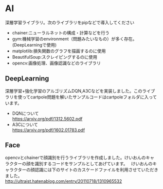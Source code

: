 # AI  
深層学習ライブラリ。次のライブラリをpipなどで導入してください
* chainer:ニューラルネットの構成・計算などを行う  
* gym:機械学習のenvironment（問題みたいなもの）が多く存在。(DeepLearningで使用)  
* matplotlib:損失関数のグラフを描画するのに使用  
* BeautifulSoup:スクレイピングするのに使用  
* opencv:画像処理、画像認識などのライブラリ  
## DeepLearning  
深層学習+強化学習のアルゴリズムDQN,A3Cなどを実装しました。このライブラリを使ってcartpole問題を解いたサンプルコードはcartpoleフォルダに入っています。  
* DQNについて  
<https://arxiv.org/pdf/1312.5602.pdf>  
* A3Cについて  
<https://arxiv.org/pdf/1602.01783.pdf>  
## Face  
opencvとchainerで顔識別を行うライブラリを作成しました。けいおんのキャラクターの顔を識別するコードをサンプルとしてあげています。  
けいおんのキャラクターの顔認識には下のサイトのカスケードファイルを利用させていただきました。  
<http://ultraist.hatenablog.com/entry/20110718/1310965532>

